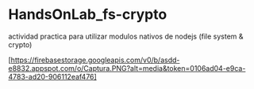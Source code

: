# HandsOnLab_fs-crypto
actividad practica para utilizar modulos nativos de nodejs (file system &amp; crypto)

[https://firebasestorage.googleapis.com/v0/b/asdd-e8832.appspot.com/o/Captura.PNG?alt=media&token=0106ad04-e9ca-4783-ad20-906112eaf476]
